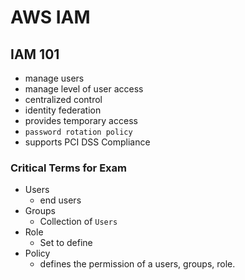 # AWS IAM

## IAM 101
- manage users
- manage level of user access
- centralized control
- identity federation
- provides temporary access
- `password rotation policy`
- supports PCI DSS Compliance

### Critical Terms for Exam
- Users
    - end users
- Groups
    - Collection of `Users`
- Role
    - Set to define
- Policy
    - defines the permission of a users, groups, role.

